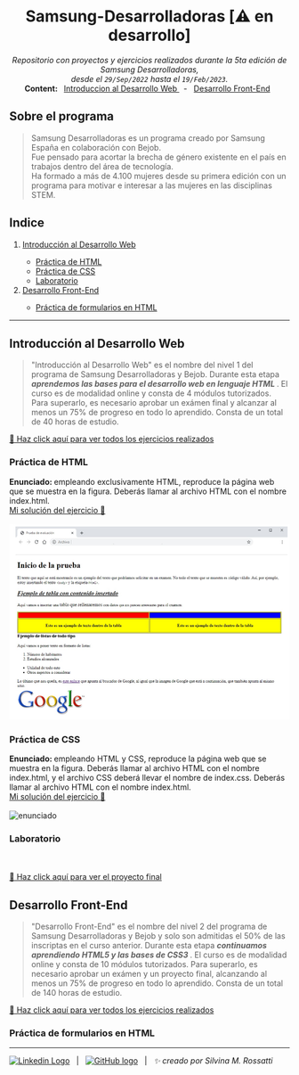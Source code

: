
<h1 align="center"> Samsung-Desarrolladoras [⚠️ en desarrollo] </h1>
<p align="center">
 <i> Repositorio con proyectos y ejercicios realizados durante la 5ta edición de Samsung Desarrolladoras, <br /> desde el <code>29/Sep/2022</code> hasta el <code>19/Feb/2023</code>. </i> <br />
<b> Content: </b> 
&nbsp <a href="https://github.com/RossattiSM/Samsung-Desarrolladoras/tree/main/Introduccion%20al%20Desarrollo%20Web"> Introduccion al Desarrollo Web </a> &nbsp - 
&nbsp <a href=""> Desarrollo Front-End</a> &nbsp 
 
</p>

## Sobre el programa

>Samsung Desarrolladoras es un programa creado por Samsung España en colaboración con Bejob.  
>Fue pensado para acortar la brecha de género existente en el país en trabajos dentro del área de tecnología.  
>Ha formado a más de 4.100 mujeres desde su primera edición con un programa para motivar e interesar a las mujeres en las disciplinas STEM.

## Indice

<p align="center">
  <ol>
    <li> <a href="https://github.com/RossattiSM/Samsung-Desarrolladoras#introducci%C3%B3n-al-desarrollo-web"> Introducción al Desarrollo Web </a> </li>
    <ul>
      <li> <a href="https://github.com/RossattiSM/Samsung-Desarrolladoras#pr%C3%A1ctica-de-html"> Práctica de HTML </a> </li>
      <li> <a href="https://github.com/RossattiSM/Samsung-Desarrolladoras#pr%C3%A1ctica-de-css"> Práctica de CSS </a></li>
      <li> <a href="https://github.com/RossattiSM/Samsung-Desarrolladoras#laboratorio"> Laboratorio </a></li>
    </ul>
    <li> <a href="https://github.com/RossattiSM/Samsung-Desarrolladoras#desarrollo-front-end"> Desarrollo Front-End </a> </li>
    <ul>
      <li> <a href="https://github.com/RossattiSM/Samsung-Desarrolladoras#pr%C3%A1ctica-de-formularios-en-html"> Práctica de formularios en HTML </a> </li>
    </ul>
 </ol>
</p>

<hr>

## Introducción al Desarrollo Web

>"Introducción al Desarrollo Web" es el nombre del nivel 1 del programa de Samsung Desarrolladoras y Bejob. Durante esta etapa <b><i> aprendemos las bases para el desarrollo web en lenguaje HTML </i></b>. El curso es de modalidad online y consta de 4 módulos tutorizados. Para superarlo, es necesario aprobar un exámen final y alcanzar al menos un 75% de progreso en todo lo aprendido. Consta de un total de 40 horas de estudio.

<a href="https://github.com/RossattiSM/Samsung-Desarrolladoras/tree/main/Introduccion%20al%20Desarrollo%20Web"> 🚀 Haz click aquí para ver todos los ejercicios realizados </a>

### Práctica de HTML

<b> Enunciado: </b> empleando exclusivamente HTML, reproduce la página web que se muestra en la figura. Deberás llamar al archivo HTML con el nombre index.html.  
<a href="https://github.com/RossattiSM/Samsung-Desarrolladoras/tree/main/Introduccion%20al%20Desarrollo%20Web/Practica%20HTML"> Mi solución del ejercicio 👀 </a> 
<br /><br />
<img src="https://github.com/RossattiSM/Samsung-Desarrolladoras/blob/main/Introduccion%20al%20Desarrollo%20Web/Practica%20HTML/enunciado.png" alt="enunciado" width="700px" height="350px" />

### Práctica de CSS

<b> Enunciado: </b> empleando HTML y CSS, reproduce la página web que se muestra en la figura. Deberás llamar al archivo HTML con el nombre index.html, y el archivo CSS deberá llevar el nombre de index.css. Deberás llamar al archivo HTML con el nombre index.html.  
<a href=""> Mi solución del ejercicio 👀 </a> 
<br /><br />
<img src="" alt="enunciado" width="700px" height="350px" />

### Laboratorio

<br /><br />
<a href=""> 🚀 Haz click aquí para ver el proyecto final </a>

## Desarrollo Front-End
>"Desarrollo Front-End" es el nombre del nivel 2 del programa de Samsung Desarrolladoras y Bejob y solo son admitidas el 50% de las inscriptas en el curso anterior. Durante esta etapa <b><i> continuamos aprendiendo HTML5 y las bases de CSS3 </i></b>. El curso es de modalidad online y consta de 10 módulos tutorizados. Para superarlo, es necesario aprobar un exámen y un proyecto final, alcanzando al menos un 75% de progreso en todo lo aprendido. Consta de un total de 140 horas de estudio.

<a href=""> 🚀 Haz click aquí para ver todos los ejercicios realizados </a>

### Práctica de formularios en HTML

<hr>
<a href="https://www.linkedin.com/in/rossattism/"><img src="https://skillicons.dev/icons?i=linkedin" alt="Linkedin Logo" style="width: 16px; height: 16px" /></a> &nbsp | &nbsp
<a href="https://github.com/RossattiSM"><img src="https://skillicons.dev/icons?i=github" alt="GitHub logo" style="width: 16px; height: 16px" /></a>  &nbsp | &nbsp <i> ✨ creado por Silvina M. Rossatti </i> &nbsp
